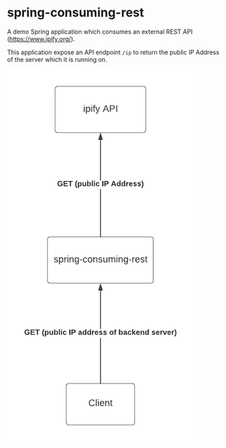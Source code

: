 # spring-consuming-rest

A demo Spring application which consumes an external REST API (https://www.ipify.org/).

This application expose an API endpoint `/ip` to return the public IP Address of the server which it is running on.

![](images/spring-consuming-rest.png)